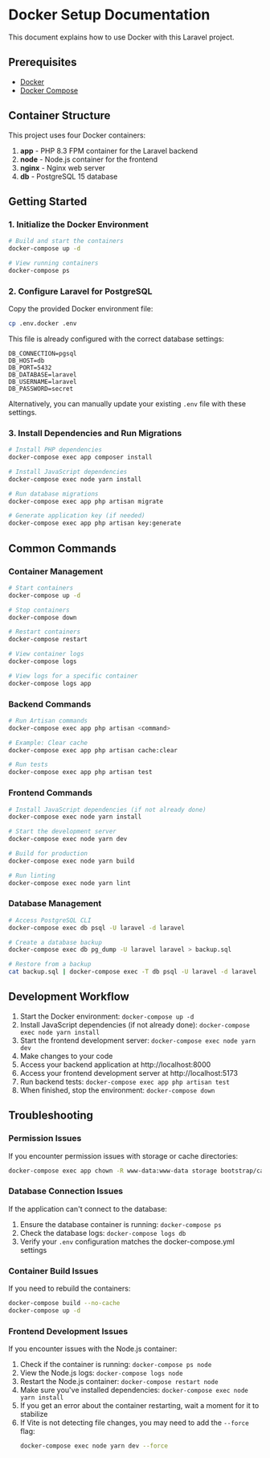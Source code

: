 # Docker Setup Documentation

This document explains how to use Docker with this Laravel project.

## Prerequisites

- [Docker](https://docs.docker.com/get-docker/)
- [Docker Compose](https://docs.docker.com/compose/install/)

## Container Structure

This project uses four Docker containers:

1. **app** - PHP 8.3 FPM container for the Laravel backend
2. **node** - Node.js container for the frontend
3. **nginx** - Nginx web server
4. **db** - PostgreSQL 15 database

## Getting Started

### 1. Initialize the Docker Environment

```bash
# Build and start the containers
docker-compose up -d

# View running containers
docker-compose ps
```

### 2. Configure Laravel for PostgreSQL

Copy the provided Docker environment file:

```bash
cp .env.docker .env
```

This file is already configured with the correct database settings:

```
DB_CONNECTION=pgsql
DB_HOST=db
DB_PORT=5432
DB_DATABASE=laravel
DB_USERNAME=laravel
DB_PASSWORD=secret
```

Alternatively, you can manually update your existing `.env` file with these settings.

### 3. Install Dependencies and Run Migrations

```bash
# Install PHP dependencies
docker-compose exec app composer install

# Install JavaScript dependencies
docker-compose exec node yarn install

# Run database migrations
docker-compose exec app php artisan migrate

# Generate application key (if needed)
docker-compose exec app php artisan key:generate
```

## Common Commands

### Container Management

```bash
# Start containers
docker-compose up -d

# Stop containers
docker-compose down

# Restart containers
docker-compose restart

# View container logs
docker-compose logs

# View logs for a specific container
docker-compose logs app
```

### Backend Commands

```bash
# Run Artisan commands
docker-compose exec app php artisan <command>

# Example: Clear cache
docker-compose exec app php artisan cache:clear

# Run tests
docker-compose exec app php artisan test
```

### Frontend Commands

```bash
# Install JavaScript dependencies (if not already done)
docker-compose exec node yarn install

# Start the development server
docker-compose exec node yarn dev

# Build for production
docker-compose exec node yarn build

# Run linting
docker-compose exec node yarn lint
```

### Database Management

```bash
# Access PostgreSQL CLI
docker-compose exec db psql -U laravel -d laravel

# Create a database backup
docker-compose exec db pg_dump -U laravel laravel > backup.sql

# Restore from a backup
cat backup.sql | docker-compose exec -T db psql -U laravel -d laravel
```

## Development Workflow

1. Start the Docker environment: `docker-compose up -d`
2. Install JavaScript dependencies (if not already done): `docker-compose exec node yarn install`
3. Start the frontend development server: `docker-compose exec node yarn dev`
4. Make changes to your code
5. Access your backend application at http://localhost:8000
6. Access your frontend development server at http://localhost:5173
7. Run backend tests: `docker-compose exec app php artisan test`
8. When finished, stop the environment: `docker-compose down`

## Troubleshooting

### Permission Issues

If you encounter permission issues with storage or cache directories:

```bash
docker-compose exec app chown -R www-data:www-data storage bootstrap/cache
```

### Database Connection Issues

If the application can't connect to the database:

1. Ensure the database container is running: `docker-compose ps`
2. Check the database logs: `docker-compose logs db`
3. Verify your `.env` configuration matches the docker-compose.yml settings

### Container Build Issues

If you need to rebuild the containers:

```bash
docker-compose build --no-cache
docker-compose up -d
```

### Frontend Development Issues

If you encounter issues with the Node.js container:

1. Check if the container is running: `docker-compose ps node`
2. View the Node.js logs: `docker-compose logs node`
3. Restart the Node.js container: `docker-compose restart node`
4. Make sure you've installed dependencies: `docker-compose exec node yarn install`
5. If you get an error about the container restarting, wait a moment for it to stabilize
6. If Vite is not detecting file changes, you may need to add the `--force` flag: 
   ```bash
   docker-compose exec node yarn dev --force
   ```

